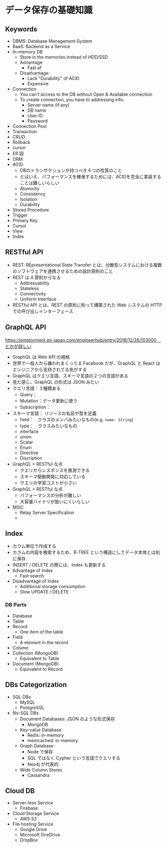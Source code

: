# データ保存の基礎知識

## Keywords

- DBMS: Database Management System
- BaaS: Backend as a Service
- In-memory DB
  - Store in the memories instead of HDD/SSD
  - Advantage
    - Fast af
  - Disadvantage:
    - Lack "Durability" of ACID
    - Expensive
- Connection
  - You can't access to the DB without Open & Available connection
  - To create connection, you have to addressing info:
    - Server name (if any)
    - DB name
    - User ID
    - Password
- Connection Pool
- Transaction
- CRUD
- Rollback
- cursor
- ER 図
- ORM
- ACID
    - DBのトランザクションが持つべき４つの性質のこと
    - とはいえ、パフォーマンスを確保するためには、ACIDを完全に実装することは難しいらしい
    - Atomicity
    - Consistency
    - Isolation
    - Durability
- Stored Procedure
- Trigger
- Primary Key
- Cursol
- View
- Index

## RESTful API

- REST: REpresentational State Transfer とは、分散型システムにおける複数のソフトウェアを連携させるための設計原則のこと
- REST は 4 原則からなる
    - Addressability
    - Stateless
    - Connectivity
    - Uniform Interface
- RESTful API とは、REST の原則に則って構築された Web システムの HTTP での呼び出しインターフェース

## GraphQL API

https://employment.en-japan.com/engineerhub/entry/2018/12/26/103000　とかが詳しい

- GraphQL は Web API の規格
- 世界で一般人から嫌われまくってる Facebook だが、GraphQL と React はエンジニアから支持されてる気がする
- GraphQL はクエリ言語、スキーマ言語の２つの言語がある
- 見た感じ、GraphQL の形式は JSON みたい
- クエリ言語：３種類ある
  - Query：
  - Mutation：データ更新に使う
  - Subscription：
- スキーマ言語： リソースの名前や型を定義
  - field：　クラスのメンバみたいなもの(e.g. `name: String`)
  - type：　クラスみたいなもの
  - interface
  - union
  - Scalar
  - Enum
  - Directive
  - Discription
- GraphQL > RESTful な点
  - クエリからレスポンスを推測できる
  - スキーマ駆動開発に対応している
  - クエリの学習コストが小さい
- GraphQL < RESTful な点
  - パフォーマンスの分析が難しい
  - 大容量バイナリが扱いにくいらしい
- MISC
  - Relay Server Specification
  -

## Index

- カラム単位で作成する
- カラムの内容を検索するため、B-TREE という構造にしてデータ本体とは別に保存
- INSERT / DELETE の際には、Index も更新する
- Advantage of Index
  - Fast search
- Disadvantage of Index
  - Additional storage consumption
  - Slow UPDATE / DELETE

### DB Parts

- Database
- Table
- Record
  - One item of the table
- Field
  - A element in the record
- Column
- Collection (MongoDB)
  - Equivalent to Table
- Document (MongoDB)
  - Equivalent to Record

## DBs Categorization

- SQL DBs
  - MySQL
  - PostgreSQL
- No-SQL DBs
  - Document Databases: JSON のような形式保存
    - MongoDB
  - Key-value Database
    - Redis: in-memory
    - memcached: in-memory
  - Graph Database
    - Node で保存
    - SQL ではなく Cypher という言語でクエリする
    - Neo4j が代表的
  - Wide Column Stores
    - Cassandra

## Cloud DB

- Server-less Service
  - Firebase
- Cloud Storage Service
  - AWS S3
- File hosting Service
  - Google Drive
  - Microsoft OneDrive
  - DropBox

